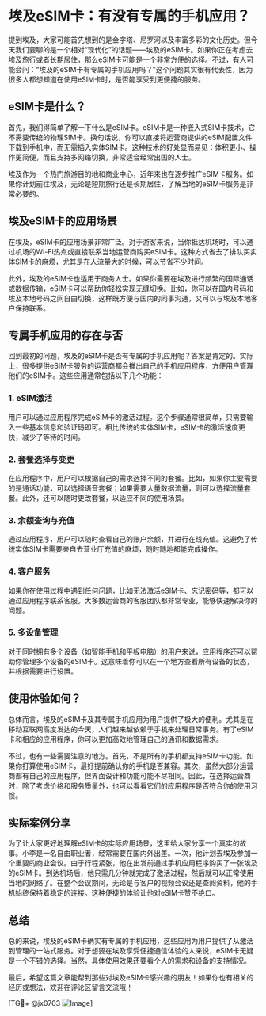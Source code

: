 # 埃及eSIM卡：有没有专属的手机应用？

提到埃及，大家可能首先想到的是金字塔、尼罗河以及丰富多彩的文化历史。但今天我们要聊的是一个相对“现代化”的话题——埃及的eSIM卡。如果你正在考虑去埃及旅行或者长期居住，那么eSIM卡可能是一个非常方便的选择。不过，有人可能会问：“埃及的eSIM卡有专属的手机应用吗？”这个问题其实很有代表性，因为很多人都想知道在使用eSIM卡时，是否能享受到更便捷的服务。

## eSIM卡是什么？

首先，我们得简单了解一下什么是eSIM卡。eSIM卡是一种嵌入式SIM卡技术，它不需要传统的物理SIM卡。换句话说，你可以直接将运营商提供的eSIM配置文件下载到手机中，而无需插入实体SIM卡。这种技术的好处显而易见：体积更小、操作更简便，而且支持多网络切换，非常适合经常出国的人士。

埃及作为一个热门旅游目的地和商业中心，近年来也在逐步推广eSIM卡服务。如果你计划前往埃及，无论是短期旅行还是长期居住，了解当地的eSIM卡服务是非常必要的。

## 埃及eSIM卡的应用场景

在埃及，eSIM卡的应用场景非常广泛。对于游客来说，当你抵达机场时，可以通过机场的Wi-Fi热点或直接联系当地运营商购买eSIM卡。这种方式省去了排队买实体SIM卡的麻烦，尤其是在人流量大的时候，可以节省不少时间。

此外，埃及的eSIM卡也适用于商务人士。如果你需要在埃及进行频繁的国际通话或数据传输，eSIM卡可以帮助你轻松实现无缝切换。比如，你可以在国内号码和埃及本地号码之间自由切换，这样既方便与国内的同事沟通，又可以与埃及本地客户保持联系。

## 专属手机应用的存在与否

回到最初的问题，埃及的eSIM卡是否有专属的手机应用呢？答案是肯定的。实际上，很多提供eSIM卡服务的运营商都会推出自己的手机应用程序，方便用户管理他们的eSIM卡。这些应用通常包括以下几个功能：

### 1. **eSIM激活**
   用户可以通过应用程序完成eSIM卡的激活过程。这个步骤通常很简单，只需要输入一些基本信息和验证码即可。相比传统的实体SIM卡，eSIM卡的激活速度更快，减少了等待的时间。

### 2. **套餐选择与变更**
   在应用程序中，用户可以根据自己的需求选择不同的套餐。比如，如果你主要需要的是通话功能，可以选择语音套餐；如果需要大量数据流量，则可以选择流量套餐。此外，还可以随时更改套餐，以适应不同的使用场景。

### 3. **余额查询与充值**
   通过应用程序，用户可以随时查看自己的账户余额，并进行在线充值。这避免了传统实体SIM卡需要亲自去营业厅充值的麻烦，随时随地都能完成操作。

### 4. **客户服务**
   如果你在使用过程中遇到任何问题，比如无法激活eSIM卡、忘记密码等，都可以通过应用程序联系客服。大多数运营商的客服团队都非常专业，能够快速解决你的问题。

### 5. **多设备管理**
   对于同时拥有多个设备（如智能手机和平板电脑）的用户来说，应用程序还可以帮助你管理多个设备的eSIM卡。这意味着你可以在一个地方查看所有设备的状态，并根据需要进行设置。

## 使用体验如何？

总体而言，埃及的eSIM卡及其专属手机应用为用户提供了极大的便利。尤其是在移动互联网高度发达的今天，人们越来越依赖于手机来处理日常事务。有了eSIM卡和相应的应用程序，你可以更加高效地管理自己的通讯和数据需求。

不过，也有一些需要注意的地方。首先，不是所有的手机都支持eSIM卡功能。如果你打算使用eSIM卡，最好提前确认你的手机是否兼容。其次，虽然大部分运营商都有自己的应用程序，但界面设计和功能可能不尽相同。因此，在选择运营商时，除了考虑价格和服务质量外，也可以看看它们的应用程序是否符合你的使用习惯。

## 实际案例分享

为了让大家更好地理解eSIM卡的实际应用场景，这里给大家分享一个真实的故事。小李是一名自由职业者，经常需要在国内外出差。一次，他计划去埃及参加一个重要的商业会议。由于行程紧张，他在出发前通过手机应用程序购买了一张埃及的eSIM卡。到达机场后，他只需几分钟就完成了激活过程，然后就可以正常使用当地的网络了。在整个会议期间，无论是与客户的视频会议还是查阅资料，他的手机始终保持着稳定的连接。这种便捷的体验让他对eSIM卡赞不绝口。

## 总结

总的来说，埃及的eSIM卡确实有专属的手机应用，这些应用为用户提供了从激活到管理的一站式服务。对于想要在埃及享受便捷通信体验的人来说，eSIM卡无疑是一个不错的选择。当然，具体使用效果还要看个人的需求和设备的支持情况。

最后，希望这篇文章能帮到那些对埃及eSIM卡感兴趣的朋友！如果你也有相关的经历或想法，欢迎在评论区留言交流哦！

[TG💪+ @jx0703 ![Image](https://github.com/user-attachments/assets/dbca1d08-cadb-493c-b0ec-ad6f7a83f270)]